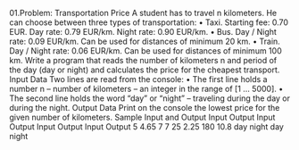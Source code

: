 01.Problem: Transportation Price
A student has to travel n kilometers. He can choose between three types of transportation:
• Taxi. Starting fee: 0.70 EUR. Day rate: 0.79 EUR/km. Night rate: 0.90 EUR/km.
• Bus. Day / Night rate: 0.09 EUR/km. Can be used for distances of minimum 20 km.
• Train. Day / Night rate: 0.06 EUR/km. Can be used for distances of minimum 100 km.
Write a program that reads the number of kilometers n and period of the day (day or night) and 
calculates the price for the cheapest transport.
Input Data
Two lines are read from the console:
• The first line holds a number n – number of kilometers – an integer in the range of [1 … 5000].
• The second line holds the word “day” or “night” – traveling during the day or during the night.
Output Data
Print on the console the lowest price for the given number of kilometers.
Sample Input and Output
Input Output Input Output Input Output Input Output 
5     4.65   7     7      25    2.25   180   10.8
day          night        day          night

